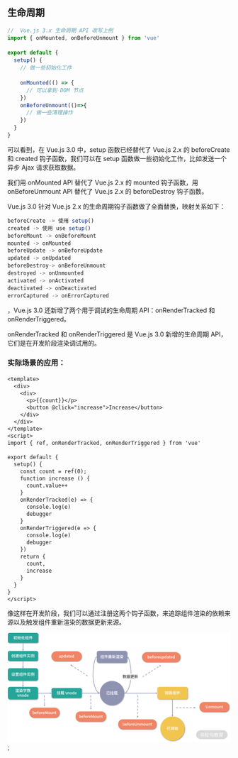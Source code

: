 ## 生命周期

```js
//  Vue.js 3.x 生命周期 API 改写上例
import { onMounted, onBeforeUnmount } from 'vue'

export default {
  setup() {
    // 做一些初始化工作

    onMounted(() => {
      // 可以拿到 DOM 节点
    })
    onBeforeUnmount(()=>{
      // 做一些清理操作
    })
  }
}
```

可以看到，在 Vue.js 3.0 中，setup 函数已经替代了 Vue.js 2.x 的 beforeCreate 和 created 钩子函数，我们可以在 setup 函数做一些初始化工作，比如发送一个异步 Ajax 请求获取数据。

我们用 onMounted API 替代了 Vue.js 2.x 的 mounted 钩子函数，用 onBeforeUnmount API 替代了 Vue.js 2.x 的 beforeDestroy 钩子函数。

Vue.js 3.0 针对 Vue.js 2.x 的生命周期钩子函数做了全面替换，映射关系如下：

```js
beforeCreate -> 使用 setup()
created -> 使用 use setup()
beforeMount -> onBeforeMount
mounted -> onMounted
beforeUpdate -> onBeforeUpdate
updated -> onUpdated
beforeDestroy-> onBeforeUnmount
destroyed -> onUnmounted
activated -> onActivated
deactivated -> onDeactivated
errorCaptured -> onErrorCaptured
```

，Vue.js 3.0 还新增了两个用于调试的生命周期 API：onRenderTracked 和 onRenderTriggered。

onRenderTracked 和 onRenderTriggered 是 Vue.js 3.0 新增的生命周期 API，它们是在开发阶段渲染调试用的。

### 实际场景的应用：

```vue
<template>
  <div>
    <div>
      <p>{{count}}</p>
      <button @click="increase">Increase</button>
    </div>
  </div>
</template>
<script>
import { ref, onRenderTracked, onRenderTriggered } from 'vue'

export default {
  setup() {
    const count = ref(0);
    function increase () {
      count.value++
    }
    onRenderTracked(e) => {
      console.log(e)
      debugger
    }
    onRenderTriggered(e => {
      console.log(e)
      debugger
    })
    return {
      count,
      increase
    }
  }
}
</script>
```

像这样在开发阶段，我们可以通过注册这两个钩子函数，来追踪组件渲染的依赖来源以及触发组件重新渲染的数据更新来源。

![avatar](/_person_notes/images/life.png);